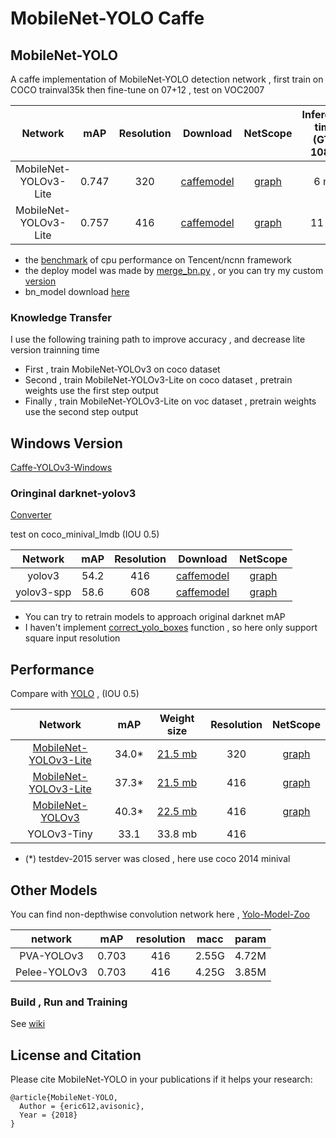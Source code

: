 # MobileNet-YOLO Caffe

## MobileNet-YOLO 

A caffe implementation of MobileNet-YOLO detection network , first train on COCO trainval35k then fine-tune on 07+12 , test on VOC2007

Network|mAP|Resolution|Download|NetScope|Inference time (GTX 1080)|Inference time (i5-4440)
:---:|:---:|:---:|:---:|:---:|:---:|:---:
MobileNet-YOLOv3-Lite|0.747|320|[caffemodel](models/yolov3)|[graph](http://ethereon.github.io/netscope/#/gist/816d4d061c77d42246c5c9d49c4cbcf4)|6 ms|150 ms
MobileNet-YOLOv3-Lite|0.757|416|[caffemodel](models/yolov3)|[graph](http://ethereon.github.io/netscope/#/gist/816d4d061c77d42246c5c9d49c4cbcf4)|11 ms|280 ms

* the [benchmark](/benchmark) of cpu performance on Tencent/ncnn  framework
* the deploy model was made by [merge_bn.py](https://github.com/chuanqi305/MobileNet-SSD/blob/master/merge_bn.py) , or you can try my custom [version](examples/merge_bn/)
* bn_model download [here](https://drive.google.com/file/d/1jB-JvuoMlLHvAhefGCwLGh_oBldcsfW3/view?usp=sharing) 

### Knowledge Transfer

I use the following training path to improve accuracy , and decrease lite version trainning time 

* First , train MobileNet-YOLOv3 on coco dataset 
* Second , train MobileNet-YOLOv3-Lite on coco dataset , pretrain weights use the first step output
* Finally , train MobileNet-YOLOv3-Lite on voc dataset , pretrain weights use the second step output

## Windows Version

[Caffe-YOLOv3-Windows](https://github.com/eric612/Caffe-YOLOv2-Windows)

### Oringinal darknet-yolov3

[Converter](models/darknet_yolov3) 

test on coco_minival_lmdb (IOU 0.5)

Network|mAP|Resolution|Download|NetScope|
:---:|:---:|:---:|:---:|:---:
yolov3|54.2|416|[caffemodel](https://drive.google.com/file/d/1nYgjOg8o48qQ3Cw47CamERgJVgLlo-Cu/view?usp=sharing)|[graph](http://ethereon.github.io/netscope/#/gist/59c75a50e5b91d6dd80a879df3cfaf55)
yolov3-spp|58.6|608|[caffemodel](https://drive.google.com/file/d/17b5wsR9tzbdrRnyL_iFEvofJ8jCmQ1ff/view?usp=sharing)|[graph](http://ethereon.github.io/netscope/#/gist/71edbfacf4d39c56f2d82cbcb739ae38)

* You can try to retrain models to approach original darknet  mAP 
* I haven't implement [correct_yolo_boxes](https://github.com/pjreddie/darknet/blob/master/src/yolo_layer.c) function , so here only support square input resolution

## Performance

Compare with [YOLO](https://pjreddie.com/darknet/yolo/) , (IOU 0.5)

Network|mAP|Weight size|Resolution|NetScope
:---:|:---:|:---:|:---:|:---:
[MobileNet-YOLOv3-Lite](models/yolov3_coco/)|34.0*|[21.5 mb](https://drive.google.com/file/d/1bXZtB_wZBu1kOeagYtZgsjLq2CX0BGFD/view?usp=sharing)|320|[graph](http://ethereon.github.io/netscope/#/gist/b65f6b955e99c7d4c29a4b8008669f90)|
[MobileNet-YOLOv3-Lite](models/yolov3_coco/)|37.3*|[21.5 mb](https://drive.google.com/file/d/1bXZtB_wZBu1kOeagYtZgsjLq2CX0BGFD/view?usp=sharing)|416|[graph](http://ethereon.github.io/netscope/#/gist/b65f6b955e99c7d4c29a4b8008669f90)|
[MobileNet-YOLOv3](models/yolov3_coco/)|40.3*|[22.5 mb](https://drive.google.com/file/d/1G0FeQ7_ETc3zPn5HayhKi8Dz1-I5hU--/view?usp=sharing)|416|[graph](http://ethereon.github.io/netscope/#/gist/0ec45a4ca896553a20f9f9c16e80149f)|
YOLOv3-Tiny|33.1|33.8 mb|416

* (*) testdev-2015 server was closed , here use coco 2014 minival

## Other Models

You can find non-depthwise convolution network here , [Yolo-Model-Zoo](https://github.com/eric612/Yolo-Model-Zoo.git)

network|mAP|resolution|macc|param|
:---:|:---:|:---:|:---:|:---:|
PVA-YOLOv3|0.703|416|2.55G|4.72M|
Pelee-YOLOv3|0.703|416|4.25G|3.85M|

### Build , Run and Training

See [wiki](https://github.com/eric612/MobileNet-YOLO/wiki)


## License and Citation


Please cite MobileNet-YOLO in your publications if it helps your research:

    @article{MobileNet-YOLO,
      Author = {eric612,avisonic},
      Year = {2018}
    }
